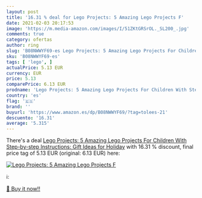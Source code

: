 ```yaml
---
layout: post
title: '16.31 % deal for Lego Projects: 5 Amazing Lego Projects F'
date: 2021-02-03 20:17:53
image: 'https://m.media-amazon.com/images/I/51ZKtGRSrOL._SL200_.jpg'
comments: true
category: ofertas
author: ring
slug: 'B08NWWYF69-es Lego Projects: 5 Amazing Lego Projects For Children With...'
sku: 'B08NWWYF69-es'
tags: [ 'lego', ]
actualPrice: 5.13 EUR
currency: EUR
price: 5.13
comparePrice: 6.13 EUR
prodname: 'Lego Projects: 5 Amazing Lego Projects For Children With Step-by-step Instructions: Gift Ideas for Holiday'
country: 'es'
flag: '🇪🇸'
brand: ''
buyurl: 'https://www.amazon.es/dp/B08NWWYF69/?tag=tolees-21'
descuento: '16.31'
average: '5.315'
---
```


There's a deal [Lego Projects: 5 Amazing Lego Projects For Children With Step-by-step Instructions: Gift Ideas for Holiday](https://www.amazon.es/dp/B08NWWYF69/?tag=tolees-21)  with  16.31 % discount, final price tag of  5.13 EUR (original: 6.13 EUR) here:

[![Lego Projects: 5 Amazing Lego Projects F](https://m.media-amazon.com/images/I/51ZKtGRSrOL._SL200_.jpg)](https://www.amazon.es/dp/B08NWWYF69/?tag=tolees-21)

ℹ️:


[🛒 Buy it now!!](https://www.amazon.es/dp/B08NWWYF69/?tag=tolees-21)
